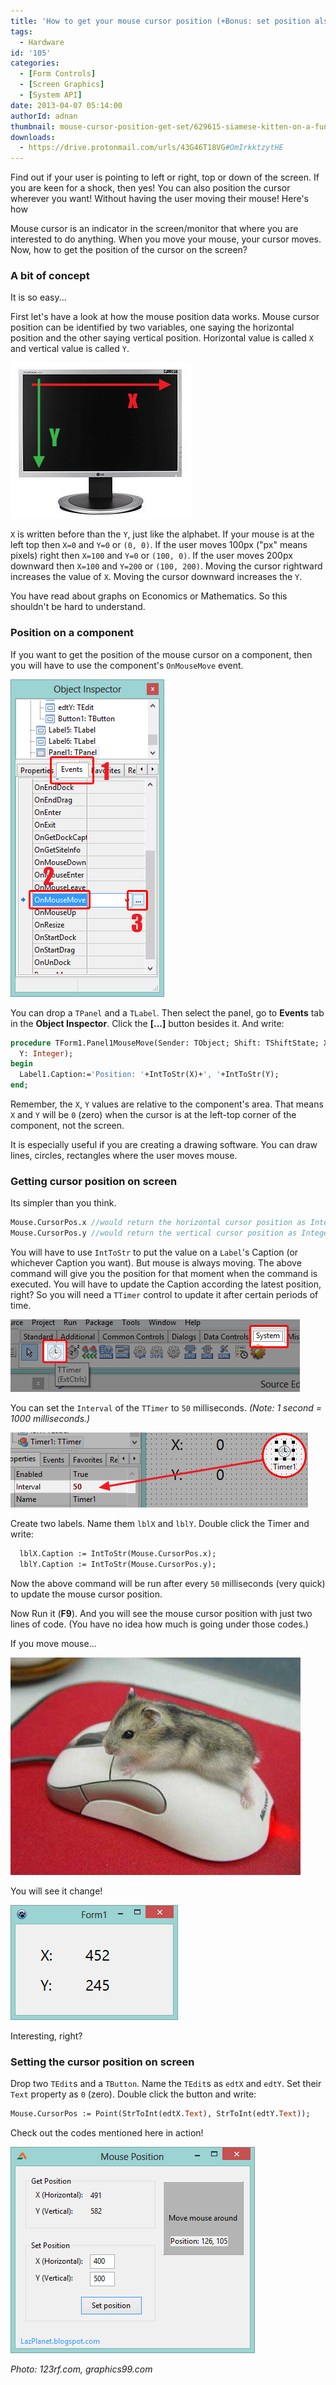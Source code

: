 ```yaml
---
title: 'How to get your mouse cursor position (+Bonus: set position also!!)'
tags:
  - Hardware
id: '105'
categories:
  - [Form Controls]
  - [Screen Graphics]
  - [System API]
date: 2013-04-07 05:14:00
authorId: adnan
thumbnail: mouse-cursor-position-get-set/629615-siamese-kitten-on-a-funny-pose-playing-and-looking-to-computer-mouse-on-hand.jpg
downloads:
  - https://drive.protonmail.com/urls/43G46T18VG#OmIrkktzytHE
---
```


Find out if your user is pointing to left or right, top or down of the screen. If you are keen for a shock, then yes! You can also position the cursor wherever you want! Without having the user moving their mouse! Here's how
<!-- more -->


Mouse cursor is an indicator in the screen/monitor that where you are interested to do anything. When you move your mouse, your cursor moves. Now, how to get the position of the cursor on the screen?


### A bit of concept

It is so easy...

First let's have a look at how the mouse position data works. Mouse cursor position can be identified by two variables, one saying the horizontal position and the other saying vertical position. Horizontal value is called `X` and vertical value is called `Y`.


![How the mouse cursor sets the value of x and y](mouse-cursor-position-get-set/mouse-position-x-y.jpg "How the mouse cursor sets the value of x and y")


`X` is written before than the `Y`, just like the alphabet. If your mouse is at the left top then `X=0` and `Y=0` or `(0, 0)`. If the user moves 100px ("px" means pixels) right then `X=100` and `Y=0` or `(100, 0)`. If the user moves 200px downward then `X=100` and `Y=200` or `(100, 200)`. Moving the cursor rightward increases the value of `X`. Moving the cursor downward increases the `Y`.

You have read about graphs on Economics or Mathematics. So this shouldn't be hard to understand.


### Position on a component

If you want to get the position of the mouse cursor on a component, then you will have to use the component's `OnMouseMove` event.


![Mouse move event on Events tab](mouse-cursor-position-get-set/lazarus-mouse-move-event.gif "Mouse move event on Events tab")


You can drop a `TPanel` and a `TLabel`. Then select the panel, go to **Events** tab in the **Object Inspector**. Click the **[...]** button besides it. And write:

```pascal
procedure TForm1.Panel1MouseMove(Sender: TObject; Shift: TShiftState; X,
  Y: Integer);
begin
  Label1.Caption:='Position: '+IntToStr(X)+', '+IntToStr(Y);
end;
```

Remember, the `X`, `Y` values are relative to the component's area. That means `X` and `Y` will be `0` (zero) when the cursor is at the left-top corner of the component, not the screen.

It is especially useful if you are creating a drawing software. You can draw lines, circles, rectangles where the user moves mouse.


### Getting cursor position on screen

Its simpler than you think.

```pascal
Mouse.CursorPos.x //would return the horizontal cursor position as Integer
Mouse.CursorPos.y //would return the vertical cursor position as Integer
```

You will have to use `IntToStr` to put the value on a `Label`'s Caption (or whichever Caption you want). But mouse is always moving. The above command will give you the position for that moment when the command is executed. You will have to update the Caption according the latest position, right? So you will need a `TTimer` control to update it after certain periods of time.


![](mouse-cursor-position-get-set/TTimer-component-lazarus.gif)


You can set the `Interval` of the `TTimer` to `50` milliseconds. _(Note: 1 second = 1000 milliseconds.)_


![](mouse-cursor-position-get-set/TTimer-interval.gif)


Create two labels. Name them `lblX` and `lblY`. Double click the Timer and write:

```pascal
  lblX.Caption := IntToStr(Mouse.CursorPos.x);
  lblY.Caption := IntToStr(Mouse.CursorPos.y);
```

Now the above command will be run after every `50` milliseconds (very quick) to update the mouse cursor position.

Now Run it (**F9**). And you will see the mouse cursor position with just two lines of code. (You have no idea how much is going under those codes.)

If you move mouse...


![](mouse-cursor-position-get-set/funny-mouse-operating-mouse-lol-29943894-464-348.jpg)


You will see it change!


![](mouse-cursor-position-get-set/cursor-pos-lazarus.gif)


Interesting, right?



### Setting the cursor position on screen

Drop two `TEdit`s and a `TButton`. Name the `TEdit`s as `edtX` and `edtY`. Set their `Text` property as `0` (zero). Double click the button and write:

```pascal
Mouse.CursorPos := Point(StrToInt(edtX.Text), StrToInt(edtY.Text));
```

Check out the codes mentioned here in action!


![](mouse-cursor-position-get-set/Mouse-position-app-lazarus.gif)


_Photo: 123rf.com, graphics99.com_
